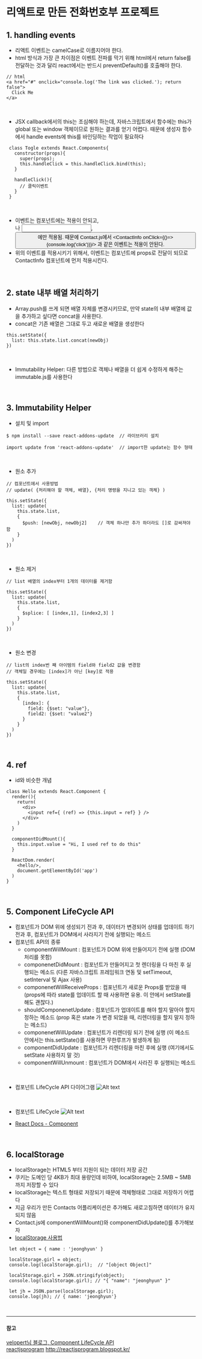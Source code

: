 # 리액트로 만든 전화번호부 프로젝트

## 1. handling events
- 리액트 이벤트는 camelCase로 이름지어야 한다.
- html 방식과 가장 큰 차이점은 이벤트 전파를 막기 위해 html에서 return false를 전달하는 것과 달리
react에서는 반드시 preventDefault()를 호출해야 한다.
```  
// html
<a href="#" onclick="console.log('The link was clicked.'); return false">
  Click Me
</a>
```  
<br/>

- JSX callback에서의 this는 조심해야 하는데, 자바스크립트에서 함수에는 this가 global 또는 window 객체이므로 원하는 결과를 얻기 어렵다. 때문에 생성자 함수에서 handle events에 this를 바인딩하는 작업이 필요하다
```
 class Togle extends React.Components{
   constructor(props){
     super(props);
     this.handleClick = this.handleClick.bind(this);
   }

   handleClick(){
     // 클릭이벤트
   }
 }
```  
<br/>

- 이벤트는 컴포넌트에는 적용이 안되고, <div>나 <input>, <button>에만 적용됨. 때문에 Contact.js에서 <ContactInfo onClick={()=>{console.log('click')}}/> 과 같은 이벤트는 적용이 안된다.
- 위의 이벤트를 적용시키기 위해서, 이벤트는 컴포넌트에 props로 전달이 되므로 ContactInfo 컴포넌트에 먼저 적용시킨다.

<br/>

## 2. state 내부 배열 처리하기
- Array.push를 쓰게 되면 배열 자체를 변경시키므로, 만약 state의 내부 배열에 값을 추가하고 싶다면 concat을 사용한다.
- concat은 기존 배열은 그대로 두고 새로운 배열을 생성한다

```
this.setState({
  list: this.state.list.concat(newObj)
})
```
<br/>

- Immutability Helper: 다른 방법으로 객체나 배열을 더 쉽게 수정하게 해주는 immutable.js를 사용한다

<br/>

## 3. Immutability Helper
- 설치 및 import

```
$ npm install --save react-addons-update  // 라이브러리 설치

import update from 'react-addons-update'  // import한 update는 함수 형태
```

<br/>

- 원소 추가

```
// 컴포넌트에서 사용방법
// update( {처리해야 할 객체, 배열}, {처리 명령을 지니고 있는 객체} )

this.setState({
  list: update(
    this.state.list,
    {
      $push: [newObj, newObj2]    // 객체 하나만 추가 하더라도 []로 감싸져야 함
    }
  )
})
```

<br/>

- 원소 제거

```
// list 배열의 index부터 1개의 데이터를 제거함

this.setState({
  list: update(
    this.state.list,
    {
      $splice: [ [index,1], [index2,3] ]
    }  
  )
})
```

<br/>

- 원소 변경

```
// list의 index번 째 아이템의 field와 field2 값을 변경함
// 객체일 경우에는 [index]가 아닌 [key]로 적용

this.setState({
  list: update(
    this.state.list,
    {
      [index]: {
        field: {$set: "value"},
        field2: {$set: "value2"}
      }
    }
  )
})
```

<br/>

## 4. ref
- id와 비슷한 개념

```
class Hello extends React.Component {
  render(){
    return(
      <div>
        <input ref={ (ref) => {this.input = ref} } />
      </div>
    )
  }

  componentDidMount(){
    this.input.value = "Hi, I used ref to do this"
  }

  ReactDom.render(
    <hello/>,
    document.getElementById('app')
  )
}
```

<br/>

## 5. Component LifeCycle API
- 컴포넌트가 DOM 위에 생성되기 전과 후, 데이터가 변경되어 상태를 업데이트 하기 전과 후, 컴포넌트가 DOM에서 사라지기 전에 실행되는 메소드
- 컴포넌트 API의 종류
  - componentWillMount : 컴포넌트가 DOM 위에 만들어지기 전에 실행 (DOM 처리를 못함)
  - componenetDidMount : 컴포넌트가 만들어지고 첫 렌더링을 다 마친 후 실행되는 메소드 (다른 자바스크립트 프레임워크 연동 및 setTimeout, setInterval 및 Ajax 사용)
  - componenetWillReceiveProps : 컴포넌트가 새로운 Props를 받았을 때 (props에 따라 state를 업데이트 할 때 사용하면 유용. 이 안에서 setState를 해도 괜찮다.)
  - shouldComponenetUpdate : 컴포넌트가 업데이트를 해야 할지 말아야 할지 정하는 메소드 (prop 혹은 state 가 변경 되었을 때, 리렌더링을 할지 말지 정하는 메소드)
  - componenetWillUpdate : 컴포넌트가 리렌더링 되기 전에 실행 (이 메소드 안에서는 this.setState()를 사용하면 무한루프가 발생하게 됨)
  - componentDidUpdate : 컴포넌트가 리렌더링을 마친 후에 실행 (여기에서도 setState 사용하지 말 것)
  - componentWillUnmount : 컴포넌트가 DOM에서 사라진 후 실행되는 메소드

<br/>

- 컴포넌트 LifeCycle API 다이어그램
![Alt text](./component-life-cycle-api.png)

<br/>

- 컴포넌트 LifeCycle
![Alt text](./component-life-cycle-api2.png)

- [React Docs - Component](https://reactjs.org/docs/react-component.html)

<br/>

## 6. localStorage
- localStorage는 HTML5 부터 지원이 되는 데이터 저장 공간
- 쿠키는 도메인 당 4KB가 최대 용량인데 비하여, localStorage는 2.5MB ~ 5MB 까지 저장할 수 있다
- localStorage는 텍스트 형태로 저장되기 때문에 객체형태로 그대로 저장하기 어렵다
- 지금 우리가 만든 Contacts 어플리케이션은 추가해도 새로고침하면 데이터가 유지되지 않음
- Contact.js에 componentWillMount()와 componentDidUpdate()를 추가해보자
- [localStorage 사용법](http://www.w3schools.com/html/html5_webstorage.asp) <br/>

```
 let object = { name : 'jeonghyun' }

 localStorage.girl = object;
 console.log(localStorage.girl);  // "[object Object]"

 localStorage.girl = JSON.stringify(object);
 console.log(localStorage.girl); // "{ "name": "jeonghyun" }"

 let jh = JSON.parse(localStorage.girl);
 console.log(jh); // { name: 'jeonghyun'}
```

<br/>

---
#### 참고
[velopert님 블로그, Component LifeCycle API](https://velopert.com/1130) <br/>
[reactjsprogram](https://velopert.com/1130)
http://reactjsprogram.blogspot.kr/
